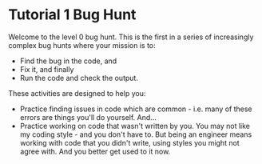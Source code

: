 # Tutorial 1 Bug Hunt

Welcome to the level 0 bug hunt. This is the first in a series of increasingly complex bug hunts where your mission is to:

* Find the bug in the code, and
* Fix it, and finally
* Run the code and check the output.

These activities are designed to help you:
* Practice finding issues in code which are common - i.e. many of these errors are things you'll do yourself. And...
* Practice working on code that wasn't written by you. You may not like my coding style - and you don't have to. But being an engineer means working with code that you didn't write, using styles you might not agree with. And you better get used to it now.

